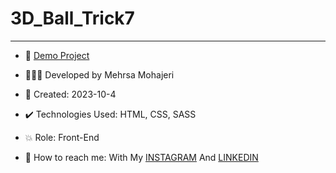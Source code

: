 # 3D_Ball_Trick7

** **

- 🔗 [Demo Project](https://mehrsa-mohajeri-developer.github.io/3D_Ball_Trick7/)
  
- 👩🏻‍💻 Developed by Mehrsa Mohajeri

- 📆 Created: 2023-10-4

- ✔️ Technologies Used: HTML, CSS, SASS

- 💥 Role: Front-End

- 📲 How to reach me: With My [INSTAGRAM](https://www.instagram.com/mehrsa_mohajeri_developer) And [LINKEDIN](https://www.linkedin.com/in/mehrsa-mohajeri-developer)
